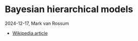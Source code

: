 # Bayesian hierarchical models

2024-12-17, Mark van Rossum

- [Wikipedia article](https://en.wikipedia.org/wiki/Bayesian_hierarchical_modeling)
